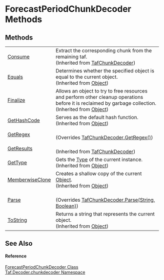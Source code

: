# ForecastPeriodChunkDecoder Methods




## Methods
<table>
<tr>
<td><a href="M_Taf_Decoder_chunkdecoder_TafChunkDecoder_Consume.md">Consume</a></td>
<td>Extract the corresponding chunk from the remaining taf.<br />(Inherited from <a href="T_Taf_Decoder_chunkdecoder_TafChunkDecoder.md">TafChunkDecoder</a>)</td></tr>
<tr>
<td><a href="https://learn.microsoft.com/dotnet/api/system.object.equals#system-object-equals(system-object)" target="_blank" rel="noopener noreferrer">Equals</a></td>
<td>Determines whether the specified object is equal to the current object.<br />(Inherited from <a href="https://learn.microsoft.com/dotnet/api/system.object" target="_blank" rel="noopener noreferrer">Object</a>)</td></tr>
<tr>
<td><a href="https://learn.microsoft.com/dotnet/api/system.object.finalize" target="_blank" rel="noopener noreferrer">Finalize</a></td>
<td>Allows an object to try to free resources and perform other cleanup operations before it is reclaimed by garbage collection.<br />(Inherited from <a href="https://learn.microsoft.com/dotnet/api/system.object" target="_blank" rel="noopener noreferrer">Object</a>)</td></tr>
<tr>
<td><a href="https://learn.microsoft.com/dotnet/api/system.object.gethashcode" target="_blank" rel="noopener noreferrer">GetHashCode</a></td>
<td>Serves as the default hash function.<br />(Inherited from <a href="https://learn.microsoft.com/dotnet/api/system.object" target="_blank" rel="noopener noreferrer">Object</a>)</td></tr>
<tr>
<td><a href="M_Taf_Decoder_chunkdecoder_ForecastPeriodChunkDecoder_GetRegex.md">GetRegex</a></td>
<td><br />(Overrides <a href="M_Taf_Decoder_chunkdecoder_TafChunkDecoder_GetRegex.md">TafChunkDecoder.GetRegex()</a>)</td></tr>
<tr>
<td><a href="M_Taf_Decoder_chunkdecoder_TafChunkDecoder_GetResults.md">GetResults</a></td>
<td><br />(Inherited from <a href="T_Taf_Decoder_chunkdecoder_TafChunkDecoder.md">TafChunkDecoder</a>)</td></tr>
<tr>
<td><a href="https://learn.microsoft.com/dotnet/api/system.object.gettype" target="_blank" rel="noopener noreferrer">GetType</a></td>
<td>Gets the <a href="https://learn.microsoft.com/dotnet/api/system.type" target="_blank" rel="noopener noreferrer">Type</a> of the current instance.<br />(Inherited from <a href="https://learn.microsoft.com/dotnet/api/system.object" target="_blank" rel="noopener noreferrer">Object</a>)</td></tr>
<tr>
<td><a href="https://learn.microsoft.com/dotnet/api/system.object.memberwiseclone" target="_blank" rel="noopener noreferrer">MemberwiseClone</a></td>
<td>Creates a shallow copy of the current <a href="https://learn.microsoft.com/dotnet/api/system.object" target="_blank" rel="noopener noreferrer">Object</a>.<br />(Inherited from <a href="https://learn.microsoft.com/dotnet/api/system.object" target="_blank" rel="noopener noreferrer">Object</a>)</td></tr>
<tr>
<td><a href="M_Taf_Decoder_chunkdecoder_ForecastPeriodChunkDecoder_Parse.md">Parse</a></td>
<td><br />(Overrides <a href="M_Taf_Decoder_chunkdecoder_TafChunkDecoder_Parse.md">TafChunkDecoder.Parse(String, Boolean)</a>)</td></tr>
<tr>
<td><a href="https://learn.microsoft.com/dotnet/api/system.object.tostring" target="_blank" rel="noopener noreferrer">ToString</a></td>
<td>Returns a string that represents the current object.<br />(Inherited from <a href="https://learn.microsoft.com/dotnet/api/system.object" target="_blank" rel="noopener noreferrer">Object</a>)</td></tr>
</table>

## See Also


#### Reference
<a href="T_Taf_Decoder_chunkdecoder_ForecastPeriodChunkDecoder.md">ForecastPeriodChunkDecoder Class</a>  
<a href="N_Taf_Decoder_chunkdecoder.md">Taf.Decoder.chunkdecoder Namespace</a>  
